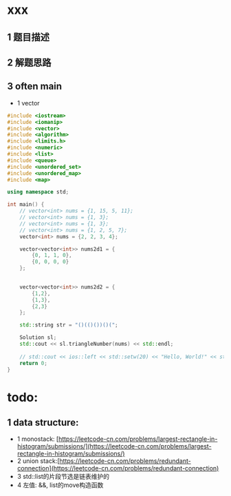 # xxx

## 1 题目描述

## 2 解题思路

## 3 often main
- 1 vector
```cpp
#include <iostream>
#include <iomanip>
#include <vector>
#include <algorithm>
#include <limits.h>
#include <numeric>
#include <list>
#include <queue>
#include <unordered_set>
#include <unordered_map>
#include <map>

using namespace std;

int main() {
    // vector<int> nums = {1, 15, 5, 11};
    // vector<int> nums = {1, 3};
    // vector<int> nums = {1, 3};
    // vector<int> nums = {1, 2, 5, 7};
    vector<int> nums = {2, 2, 3, 4};

    vector<vector<int>> nums2d1 = {
        {0, 1, 1, 0}, 
        {0, 0, 0, 0}
    };

    
    vector<vector<int>> nums2d2 = {
        {1,2},
        {1,3},
        {2,3}
    };

    std::string str = "()(()())()(";

    Solution sl;
    std::cout << sl.triangleNumber(nums) << std::endl;
    
    // std::cout << ios::left << std::setw(20) << "Hello, World!" << std::setw(5) << "a s " << 1 << std::endl;
    return 0;
}
```


# todo: 
## 1 data structure: 
- 1 monostack: [https://leetcode-cn.com/problems/largest-rectangle-in-histogram/submissions/](https://leetcode-cn.com/problems/largest-rectangle-in-histogram/submissions/)
- 2 union stack:[https://leetcode-cn.com/problems/redundant-connection](https://leetcode-cn.com/problems/redundant-connection)
- 3 std::list的片段节选是链表维护的
- 4 左值: &&, list的move构造函数
